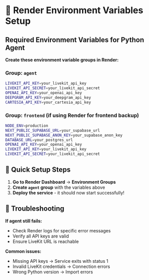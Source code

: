 # 🔧 Render Environment Variables Setup

## Required Environment Variables for Python Agent

**Create these environment variable groups in Render:**

### Group: `agent`
```bash
LIVEKIT_API_KEY=your_livekit_api_key
LIVEKIT_API_SECRET=your_livekit_api_secret
OPENAI_API_KEY=your_openai_api_key
DEEPGRAM_API_KEY=your_deepgram_api_key
CARTESIA_API_KEY=your_cartesia_api_key
```

### Group: `frontend` (if using Render for frontend backup)
```bash
NODE_ENV=production
NEXT_PUBLIC_SUPABASE_URL=your_supabase_url
NEXT_PUBLIC_SUPABASE_ANON_KEY=your_supabase_anon_key
DATABASE_URL=your_postgres_url
OPENAI_API_KEY=your_openai_api_key
LIVEKIT_API_KEY=your_livekit_api_key
LIVEKIT_API_SECRET=your_livekit_api_secret
```

## 🚀 Quick Setup Steps

1. **Go to Render Dashboard** → **Environment Groups**
2. **Create `agent` group** with the variables above
3. **Deploy the service** - it should now start successfully!

## 🐛 Troubleshooting

**If agent still fails:**
- Check Render logs for specific error messages
- Verify all API keys are valid
- Ensure LiveKit URL is reachable

**Common issues:**
- Missing API keys → Service exits with status 1
- Invalid LiveKit credentials → Connection errors
- Wrong Python version → Import errors 